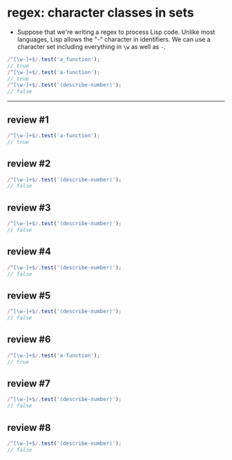  # regex: character classes in sets

- Suppose that we're writing a regex to process Lisp code. Unlike most languages, Lisp allows the "-" character in identifiers. We can use a character set including everything in `\w` as well as `-`.

```js
/^[\w-]+$/.test('a_function');
// true
/^[\w-]+$/.test('a-function');
// true
/^[\w-]+$/.test('(describe-number)');
// false
```

---

## review #1

```js
/^[\w-]+$/.test('a-function');
// true
```

## review #2

```js
/^[\w-]+$/.test('(describe-number)');
// false
```

## review #3

```js
/^[\w-]+$/.test('(describe-number)');
// false
```

## review #4

```js
/^[\w-]+$/.test('(describe-number)');
// false
```

## review #5

```js
/^[\w-]+$/.test('(describe-number)');
// false
```

## review #6

```js
/^[\w-]+$/.test('a-function');
// true
```

## review #7

```js
/^[\w-]+$/.test('(describe-number)');
// false
```

## review #8

```js
/^[\w-]+$/.test('(describe-number)');
// false
```
